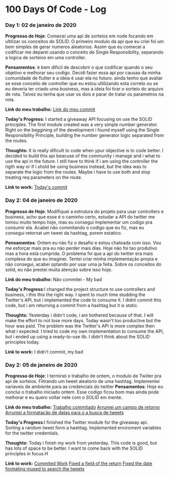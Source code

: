 # 100 Days Of Code - Log
### Day 1: 02 de janeiro de 2020
**Progresso de Hoje**: Comecei uma api de sorteios em node focando em ultilizar os conceitos do SOLID. O primeiro modulo da api que eu criei foi um bem simples de gerar numeros aleatorios. Assim que eu comecei a codificar me deparei usando o conceito de Single Responsibility, separando a logica de sorteios em uma controller. 

**Pensamentos**: è bem dificil de descobrir o que codificar quando o seu objetivo e melhorar seu codigo. Decidi fazer essa api por causaa da minha comunidade de flutter e a ideia é usar ela no futuro. ainda tenho que avaliar se esse conceito de controller que eu estou ultilizando esta correto ou se eu deveria ter criado uma business, mas a ideia foi tirar o sorteio do arquivo de rota.
Talvez eu tenha que usar os dois e parar de tratar os parametros na rota. 

**Link do meu trabalho:**
[Link do meu commit](https://github.com/BeatrizHerculano/giveaway-api/commit/7542e44cc8b4959fddfec557d3aae2ced34d8aee) 

**Today's Progress**: I started a giveaway API focusing on use the SOLID principles. The first  module created was a very simple number generator. Right on the beggining of the development i found myself using the Single Responsibility Principle, building the number generator logic separated from the routes.

**Thoughts:** It is really dificult to code when ypur objective is to code better. I decided to build this api beacuse of the community i manage and i what to use the api in the future. I still have to think if i am using the controller the rigth way or if i shold be using business instead, but the idea was to separate the logic from the routes.
Maybe i have to use both and stop treating req parameters on the route.

**Link to work:**
[Today's commit](https://github.com/BeatrizHerculano/giveaway-api/commit/7542e44cc8b4959fddfec557d3aae2ced34d8aee) 


### Day 2: 04 de janeiro de 2020
**Progresso de Hoje**: Modifiquei a estrutura do projeto para usar controllers e business, acho que esse é o caminho certo, estudar a API do twitter me tomou muito tempo hoje, mas eu consegui implementar um codigo pra consumir ela. Acabei não commitando o codigo que eu fiz, mas eu consegui retornat um tweet da hashtag, porem estatico.

**Pensamentos**: Ontem eu não fiz o desafio e estou chateada com isso. Vou me esforçar mais pra eu não perder mais dias. Hoje não foi tao produtivo mas a hora está cumprida. O problema foi que a api do twitter era mais complexa do que eu imaginei. Tentei criar minha implementação propia e não consegui, acabei optando por usar uma ja feita. Sobre os conceitos do solid, eu não prestei muita atenção sobre isso hoje.

**Link do meu trabalho:**
Não commitei - My bad

**Today's Progress**:I changed the project structure to use controllers and business, i this this the right way. I spent to much time studding the Twitter's API, but i implemented the code to consume it. I didnt commit this code, but i am returning a commit from a hashtag but it is static.

**Thoughts:** Yesterday i didn't code, i am bothered because of that. I will make the effort to not lose more days. Today wasn't too productive but the hour was paid. The problem was the Twitter's API is more complex then what i expected. I tried to code my own implementation to consume the API, but i ended up using a ready-to-use lib. I didn't think about the SOLID principles today. 

**Link to work:**
I didn't commit, my bad


### Day 2: 05 de janeiro de 2020
**Progresso de Hoje**: I terminei o trabalho de ontem, o modulo de Twiiter pra api de sorteios. Filtrando um tweet aleatorio de uma hashtag. Implementei variaveis de ambiente para as credenciais do twitter
**Pensamentos**: Hoje eu conclui o trabalho iniciado ontem. Esse codigo ficou bom mas ainda pode melhorar e eu quero voltar nele com o SOLID em mente.

**Link do meu trabalho:**
[Trabalho commitado](https://github.com/BeatrizHerculano/giveaway-api/commit/2d2d51a33bf4f54fb956176cd9c61829f565ac2b)
[Arrumei um campo de retorno](https://github.com/BeatrizHerculano/giveaway-api/commit/951cfa15ca6693e7f3995065b4e8b928b0ddaa01)
[Arrumei a formatação de datas para o a busca de tweets](https://github.com/BeatrizHerculano/giveaway-api/commit/6c25607d224cf401bf474a0b0e35da32c386edaa)

**Today's Progress**:I finished the Twitter module for the giveaway api. Sorting a random tweet form a hashtag. Implemented enviroment variables for the twitter credentials.

**Thoughts:** Today i finish my work from yesterday. This code is good, but has lots of space to be better. I want to come back with the SOLID principles in focus.H

**Link to work:**
[Commited Work](https://github.com/BeatrizHerculano/giveaway-api/commit/2d2d51a33bf4f54fb956176cd9c61829f565ac2b)
[Fixed a field of the return](https://github.com/BeatrizHerculano/giveaway-api/commit/951cfa15ca6693e7f3995065b4e8b928b0ddaa01)
[Fixed the date formating mused to search the tweets](https://github.com/BeatrizHerculano/giveaway-api/commit/6c25607d224cf401bf474a0b0e35da32c386edaa)
<!--### Day 0: February 30, 2016 (Example 1)
##### (delete me or comment me out)-->

<!--**Today's Progress**: Fixed CSS, worked on canvas functionality for the app.-->

<!--**Thoughts:** I really struggled with CSS, but, overall, I feel like I am slowly getting better at it. Canvas is still new for me, but I managed to figure out some basic functionality.-->

<!--**Link to work:** [Calculator App](http://wwwte 32.000.000 resultados (0,48 segundos) 
Resultados da pesquisa
Resultado da Web com links de sites
Comments .example.com)-->

<!--### Day 0: February 30, 2016 (Example 2)
##### (delete me or comment me out)-->

<!--**Today's Progress**: Fixed CSS, worked on canvas functionality for the app.-->

<!--**Thoughts**: I really struggled with CSS, but, overall, I feel like I am slowly getting better at it. Canvas is still new for me, but I managed to figure out some basic functionality.-->

<!--**Link(s) to work**: [Calculator App](http://www.example.com)-->


<!--### Day 1: June 27, Monday-->

<!--**Today's Progress**: I've gone through many exercises on FreeCodeCamp.-->

<!--**Thoughts** I've recently started coding, and it's a great feeling when I finally solve an algorithm challenge after a lot of attempts and hours spent.-->

<!--**Link(s) to work**
1. [Find the Longest Word in a String](https://www.freecodecamp.com/challenges/find-the-longest-word-in-a-string)
2. [Title Case a Sentence](https://www.freecodecamp.com/challenges/title-case-a-sentence)-->

<!--**Today's Progress**: Fixed CSS, worked on canvas functionality for the app.-->

<!--**Thoughts:** I really struggled with CSS, but, overall, I feel like I am slowly getting better at it. Canvas is still new for me, but I managed to figure out some basic functionality.-->

<!--**Link to work:** [Calculator App](http://wwwte 32.000.000 resultados (0,48 segundos) 
Resultados da pesquisa
Resultado da Web com links de sites
Comments .example.com)-->
